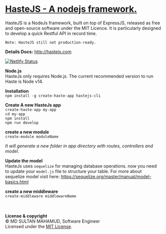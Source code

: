 # **[HasteJS - A nodejs framework.](http://hastejs.com/)**

HasteJS is a NodeJs framework, built on top of ExpressJS, released as free and open-source software under the MIT Licence. It is particularly designed to develop a quick Restful API in record time.

`Note: HasteJS still not production-ready.`

**Details Docs:** http://hastejs.com

[![Netlify Status](https://api.netlify.com/api/v1/badges/96254405-9395-4994-9a7f-613ccfdfa563/deploy-status)](https://app.netlify.com/sites/hastejs/deploys)

**Node.js**\
HasteJs only requires Node.js. The current recommended version to run Haste is Node v14.

**Installation**\
`npm install -g create-haste-app hastejs-cli`

**Create A new HasteJs app**\
`create-haste-app my-app`\
`cd my-app`\
`npm install`\
`npm run develop`



**create a new module** \
`create-module moduleName`

_It will generate a new folder in app directory with routes, controllers and model._

**Update the model**\
HasteJs uses `sequelize` for managing database operations. now you need to 
update your `model.js` file to structure your table.
For more about sequelize model visit here: https://sequelize.org/master/manual/model-basics.html

**create a new middleware** \
`create-middleware middlewareName`

\
\
**License & copyright**\
© MD SULTAN MAHAMUD, Software Engineer\
Licensed under the [MIT License](LICENSE).